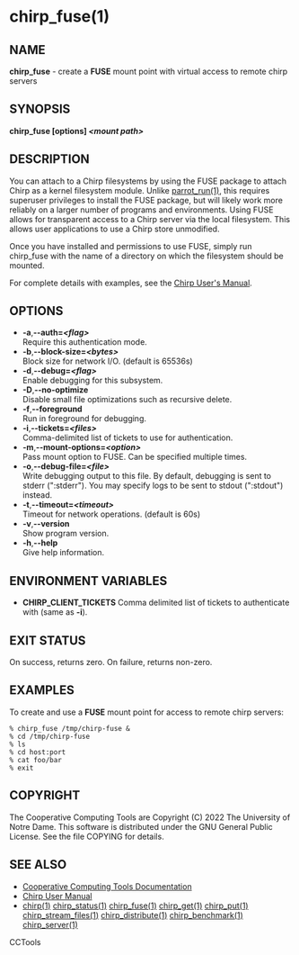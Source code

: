 






















# chirp_fuse(1)

## NAME
**chirp_fuse** - create a **FUSE** mount point with virtual access to remote chirp servers

## SYNOPSIS
**chirp_fuse [options] _&lt;mount path&gt;_**

## DESCRIPTION


You can attach to a Chirp filesystems by using the FUSE package to attach Chirp
as a kernel filesystem module. Unlike [parrot_run(1)](parrot_run.md), this requires
superuser privileges to install the FUSE package, but will likely work more
reliably on a larger number of programs and environments. Using FUSE allows for
transparent access to a Chirp server via the local filesystem. This allows user
applications to use a Chirp store unmodified.


Once you have installed and permissions to use FUSE, simply run chirp_fuse with
the name of a directory on which the filesystem should be mounted.


For complete details with examples, see the
[Chirp User's Manual](http://ccl.cse.nd.edu/software/manuals/chirp.html).

## OPTIONS


- **-a**,**--auth=_&lt;flag&gt;_**<br />Require this authentication mode.
- **-b**,**--block-size=_&lt;bytes&gt;_**<br />Block size for network I/O. (default is 65536s)
- **-d**,**--debug=_&lt;flag&gt;_**<br />Enable debugging for this subsystem.
- **-D**,**--no-optimize**<br />Disable small file optimizations such as recursive delete.
- **-f**,**--foreground**<br />Run in foreground for debugging.
- **-i**,**--tickets=_&lt;files&gt;_**<br />Comma-delimited list of tickets to use for authentication.
- **-m**,**--mount-options=_&lt;option&gt;_**<br />Pass mount option to FUSE. Can be specified multiple times.
- **-o**,**--debug-file=_&lt;file&gt;_**<br />Write debugging output to this file. By default, debugging is sent to stderr (":stderr"). You may specify logs to be sent to stdout (":stdout") instead.
- **-t**,**--timeout=_&lt;timeout&gt;_**<br />Timeout for network operations. (default is 60s)
- **-v**,**--version**<br />Show program version.
- **-h**,**--help**<br />Give help information.


## ENVIRONMENT VARIABLES


- **CHIRP_CLIENT_TICKETS** Comma delimited list of tickets to authenticate with (same as **-i**).


## EXIT STATUS
On success, returns zero.  On failure, returns non-zero.

## EXAMPLES

To create and use a **FUSE** mount point for access to remote chirp servers:

```
% chirp_fuse /tmp/chirp-fuse &
% cd /tmp/chirp-fuse
% ls
% cd host:port
% cat foo/bar
% exit
```

## COPYRIGHT

The Cooperative Computing Tools are Copyright (C) 2022 The University of Notre Dame.  This software is distributed under the GNU General Public License.  See the file COPYING for details.

## SEE ALSO


- [Cooperative Computing Tools Documentation]("../index.html")
- [Chirp User Manual]("../chirp.html")
- [chirp(1)](chirp.md)  [chirp_status(1)](chirp_status.md)  [chirp_fuse(1)](chirp_fuse.md)  [chirp_get(1)](chirp_get.md)  [chirp_put(1)](chirp_put.md)  [chirp_stream_files(1)](chirp_stream_files.md)  [chirp_distribute(1)](chirp_distribute.md)  [chirp_benchmark(1)](chirp_benchmark.md)  [chirp_server(1)](chirp_server.md)


CCTools
